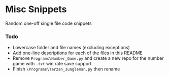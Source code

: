 # Misc Snippets
Random one-off single file code snippets

### Todo
- Lowercase folder and file names (excluding exceptions)
- Add one-line descriptions for each of the files in this README
- Remove `Programs\Number_Game.py` and create a new repo for the number game with `.txt` win rate save support
- Finish `\Programs\Tarzan_Jungleman.py` then rename
